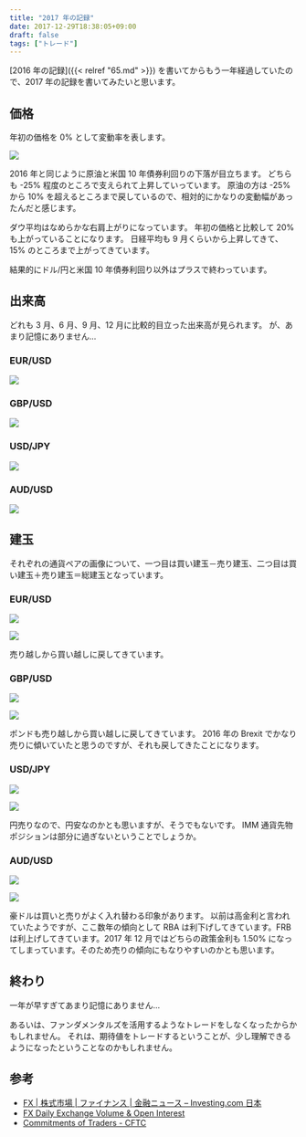 ```yaml
---
title: "2017 年の記録"
date: 2017-12-29T18:38:05+09:00
draft: false
tags: ["トレード"]
---
```


[2016 年の記録]({{< relref "65.md" >}}) を書いてからもう一年経過していたので、2017 年の記録を書いてみたいと思います。

<!--more-->

## 価格

年初の価格を 0% として変動率を表します。

![](/img/75-01.png)

2016 年と同じように原油と米国 10 年債券利回りの下落が目立ちます。
どちらも -25% 程度のところで支えられて上昇していっています。
原油の方は -25% から 10% を超えるところまで戻しているので、相対的にかなりの変動幅があったんだと感じます。

ダウ平均はなめらかな右肩上がりになっています。
年初の価格と比較して 20% も上がっていることになります。
日経平均も 9 月くらいから上昇してきて、15% のところまで上がってきています。

結果的にドル/円と米国 10 年債券利回り以外はプラスで終わっています。

## 出来高

どれも 3 月、6 月、9 月、12 月に比較的目立った出来高が見られます。
が、あまり記憶にありません…

### EUR/USD

![](/img/75-02.png)

### GBP/USD

![](/img/75-03.png)

### USD/JPY

![](/img/75-04.png)

### AUD/USD

![](/img/75-05.png)

## 建玉

それぞれの通貨ペアの画像について、一つ目は買い建玉－売り建玉、二つ目は買い建玉＋売り建玉＝総建玉となっています。

### EUR/USD

![](/img/75-06.png)

![](/img/75-07.png)

売り越しから買い越しに戻してきています。

### GBP/USD

![](/img/75-08.png)

![](/img/75-09.png)

ポンドも売り越しから買い越しに戻してきています。
2016 年の Brexit でかなり売りに傾いていたと思うのですが、それも戻してきたことになります。

### USD/JPY

![](/img/75-10.png)

![](/img/75-11.png)

円売りなので、円安なのかとも思いますが、そうでもないです。
IMM 通貨先物ポジションは部分に過ぎないということでしょうか。

### AUD/USD

![](/img/75-12.png)

![](/img/75-13.png)

豪ドルは買いと売りがよく入れ替わる印象があります。
以前は高金利と言われていたようですが、ここ数年の傾向として RBA は利下げしてきています。FRB は利上げしてきています。2017 年 12 月ではどちらの政策金利も 1.50% になってしまっています。そのため売りの傾向にもなりやすいのかとも思います。

## 終わり

一年が早すぎてあまり記憶にありません…

あるいは、ファンダメンタルズを活用するようなトレードをしなくなったからかもしれません。
それは、期待値をトレードするということが、少し理解できるようになったということなのかもしれません。

## 参考

* [FX | 株式市場 | ファイナンス | 金融ニュース – Investing.com 日本](https://jp.investing.com/)
* [FX Daily Exchange Volume & Open Interest](http://www.cmegroup.com/market-data/volume-open-interest/fx-volume.html)
* [Commitments of Traders - CFTC](http://www.cftc.gov/MarketReports/CommitmentsofTraders/index.htm)
